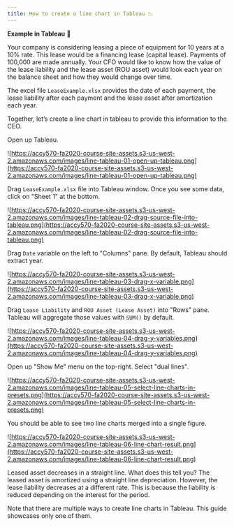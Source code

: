 ```yaml
---
title: How to create a line chart in Tableau 📉
---
```


**Example in Tableau** 🦮

Your company is considering leasing a piece of equipment for 10 years at a 10% rate. This lease would be a financing lease (capital lease). Payments of 100,000 are made annually. Your CFO would like to know how the value of the lease liability and the lease asset (ROU asset) would look each year on the balance sheet and how they would change over time.

The excel file `LeaseExample.xlsx` provides the date of each payment, the lease liability after each payment and the lease asset after amortization each year.

Together, let’s create a line chart in tableau to provide this information to the CEO.

Open up Tableau.

![https://accy570-fa2020-course-site-assets.s3-us-west-2.amazonaws.com/images/line-tableau-01-open-up-tableau.png](https://accy570-fa2020-course-site-assets.s3-us-west-2.amazonaws.com/images/line-tableau-01-open-up-tableau.png)

Drag `LeaseExample.xlsx` file into Tableau window. Once you see some data, click on "Sheet 1" at the bottom.

![https://accy570-fa2020-course-site-assets.s3-us-west-2.amazonaws.com/images/line-tableau-02-drag-source-file-into-tableau.png](https://accy570-fa2020-course-site-assets.s3-us-west-2.amazonaws.com/images/line-tableau-02-drag-source-file-into-tableau.png)

Drag `Date` variable on the left to "Columns" pane. By default, Tableau should extract year.

![https://accy570-fa2020-course-site-assets.s3-us-west-2.amazonaws.com/images/line-tableau-03-drag-x-variable.png](https://accy570-fa2020-course-site-assets.s3-us-west-2.amazonaws.com/images/line-tableau-03-drag-x-variable.png)

Drag `Lease Liability` and `ROU Asset (Lease Asset)` into "Rows" pane. Tableau will aggregate those values with `SUM()` by default.

![https://accy570-fa2020-course-site-assets.s3-us-west-2.amazonaws.com/images/line-tableau-04-drag-y-variables.png](https://accy570-fa2020-course-site-assets.s3-us-west-2.amazonaws.com/images/line-tableau-04-drag-y-variables.png)

Open up "Show Me" menu on the top-right. Select "dual lines".

![https://accy570-fa2020-course-site-assets.s3-us-west-2.amazonaws.com/images/line-tableau-05-select-line-charts-in-presets.png](https://accy570-fa2020-course-site-assets.s3-us-west-2.amazonaws.com/images/line-tableau-05-select-line-charts-in-presets.png)

You should be able to see two line charts merged into a single figure.

![https://accy570-fa2020-course-site-assets.s3-us-west-2.amazonaws.com/images/line-tableau-06-line-chart-result.png](https://accy570-fa2020-course-site-assets.s3-us-west-2.amazonaws.com/images/line-tableau-06-line-chart-result.png)

Leased asset decreases in a straight line. What does this tell you? The leased asset is amortized using a straight line depreciation. However, the lease liability decreases at a different rate. This is because the liability is reduced depending on the interest for the period.

Note that there are multiple ways to create line charts in Tableau. This guide showcases only one of them.
